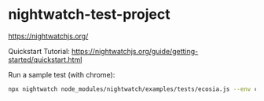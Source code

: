 # nightwatch-test-project

<https://nightwatchjs.org/>

Quickstart Tutorial:
<https://nightwatchjs.org/guide/getting-started/quickstart.html>

Run a sample test (with chrome):

```sh
npx nightwatch node_modules/nightwatch/examples/tests/ecosia.js --env chrome
```
